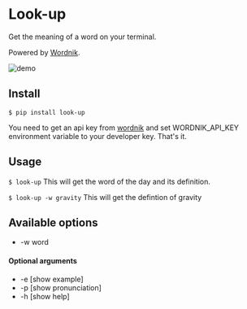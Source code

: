 # Look-up

Get the meaning of a word on your terminal.

Powered by [Wordnik](http://developer.wordnik.com/).

![demo](look-up-demo.gif "look-up demo")

## Install

```$ pip install look-up```

You need to get an api key from [wordnik](http://developer.wordnik.com/) and set WORDNIK_API_KEY environment variable
to your developer key. That's it.

## Usage

```$ look-up```
This will get the word of the day and its definition.

```$ look-up -w gravity```
This will get the defintion of gravity

## Available options

* -w word 
 
#### Optional arguments
* -e [show example]
* -p [show pronunciation]
* -h [show help]
